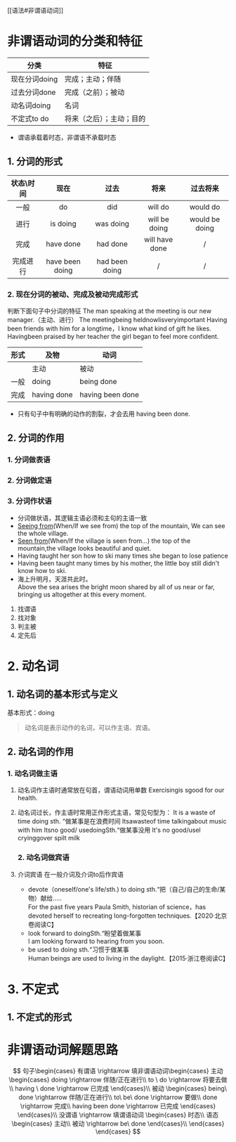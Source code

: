 [[语法#非谓语动词]]
# 非谓语动词的分类和特征

| 分类        | 特征           |
| --------- | ------------ |
| 现在分词doing | 完成；主动；伴随     |
| 过去分词done  | 完成（之前）；被动    |
| 动名词doing  | 名词           |
| 不定式to do  | 将来（之后）；主动；目的 |

- 谓语承载着时态，非谓语不承载时态

## 1. 分词的形式

| 状态\时间 | 现在              | 过去             | 将来             | 过去将来           |
|:-----:|:---------------:|:--------------:|:--------------:|:--------------:|
| 一般    | do              | did            | will do        | would do       |
| 进行    | is doing        | was doing      | will be doing  | would be doing |
| 完成    | have done       | had done       | will have done | /              |
| 完成进行  | have been doing | had been doing | /              | /              |

### 2. 现在分词的被动、完成及被动完成形式

判断下面句子中分词的特征
The man speaking at the meeting is our new manager.（主动、进行）
The meetingbeing heldnowlisveryimportant
Having been friends with him for a longtime，I know what kind of gift he likes.
Havingbeen praised by her teacher the girl began to feel more confident.

| 形式      | 及物          | 动词               |
| ------- | ----------- | ---------------- |
| $\quad$ | 主动          | 被动               |
| 一般      | doing       | being done       |
| 完成      | having done | having been done |

- 只有句子中有明确的动作的割裂，才会去用 having been done.

## 2. 分词的作用

### 1. 分词做表语

### 2. 分词做定语

### 3. 分词作状语

- 分词做状语，其逻辑主语必须和主句的主语一致
- <u>Seeing from</u>(When/If we see from) the top of the mountain, We can see the whole village. 
- <u>Seen from</u>(When/If the village is seen from...)  the top of the mountain,the village looks beautiful and quiet.
- Having taught her son how to ski many times she began to lose patience
- Having been taught many times by his mother, the little boy still didn't know how to ski.
- 海上升明月，天涯共此时。  
  Above the sea arises the bright moon shared by all of us near or far, bringing us altogether at this every moment.
1. 找谓语
2. 找对象
3. 判主被
4. 定先后

# 2. 动名词

## 1. 动名词的基本形式与定义

基本形式：doing

> 动名词是表示动作的名词，可以作主语、宾语。

## 2. 动名词的作用

### 1. 动名词做主语

1. 动名词作主语时通常放在句首，谓语动词用单数
    Exercisingis sgood for our health.

2. 动名词过长，作主语时常用正作形式主语，常见句型为：
    It is a waste of time doing sth. “做某事是在浪费时间
   Itsawasteof time talkingabout music with him
   Itsno good/ usedoingSth.“做某事没用
   lt's no good/usel cryinggover spilt milk
   
   ### 2. 动名词做宾语

3. 介词宾语
   在一般介词及介词to后作宾语  
   
   - devote（oneself/one's life/sth.) to doing sth.“把（自己/自己的生命/某物）献给.....  
     For the past five years Paula Smith, historian of science，has devoted herself to recreating long-forgotten techniques.【2020·北京卷阅读C】  
   - look forward to doingSth.“盼望着做某事  
     l am looking forward to hearing from you soon.  
   - be used to doing sth.“习惯于做某事  
     Human beings are used to living in the daylight.【2015·浙江卷阅读C】

# 3. 不定式

## 1. 不定式的形式

# 非谓语动词解题思路

$$
句子\begin{cases}
  有谓语 \rightarrow 填非谓语动词\begin{cases}
    主动\begin{cases}
      doing \rightarrow 伴随/正在进行\\
      to \ do \rightarrow 将要去做\\
      having \ done \rightarrow 已完成
    \end{cases}\\
    被动 \begin{cases}
      being\ done \rightarrow 伴随/正在进行\\
      to\ be\ done \rightarrow 要做\\
      done \rightarrow 完成\\
      having been done \rightarrow 已完成
    \end{cases}
  \end{cases}\\
  没谓语 \rightarrow 填谓语动词 \begin{cases}
    时态\\
    语态\begin{cases}
      主动\\
      被动 \rightarrow be\ done 
    \end{cases}\\
  \end{cases}
\end{cases}
$$